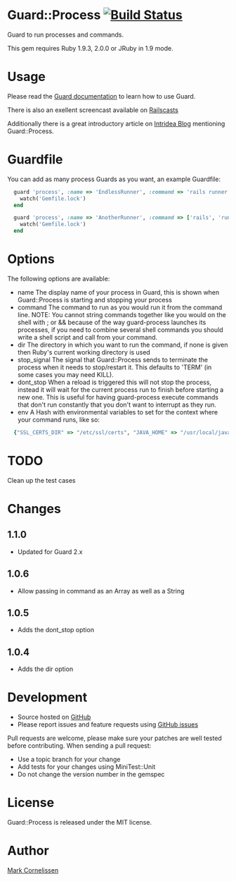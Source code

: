 # Guard::Process [![Build Status](https://secure.travis-ci.org/guard/guard-process.png)](http://travis-ci.org/guard/guard-process)
Guard to run processes and commands.

This gem requires Ruby 1.9.3, 2.0.0 or JRuby in 1.9 mode.

# Usage
Please read the [Guard documentation](https://github.com/guard/guard#readme) to learn how to use Guard.

There is also an exellent screencast available on [Railscasts](http://railscasts.com/episodes/264-guard)

Additionally there is a great introductory article on [Intridea Blog](http://intridea.com/2011/8/25/hire-a-guard-for-your-project) mentioning Guard::Process.

# Guardfile
You can add as many process Guards as you want, an example Guardfile:

``` ruby
  guard 'process', :name => 'EndlessRunner', :command => 'rails runner Something::ThatGoesOnAndOn' do
    watch('Gemfile.lock')
  end

  guard 'process', :name => 'AnotherRunner', :command => ['rails', 'runner', 'AnotherRunner'] do
    watch('Gemfile.lock')
  end
```

# Options
The following options are available:

- name
  The display name of your process in Guard, this is shown when Guard::Process is starting and stopping your process
- command
  The command to run as you would run it from the command line. NOTE: You cannot string commands together like you would on the shell with ; or && because of the way guard-process launches its processes, if you need to combine several shell commands you should write a shell script and call from your command.
- dir
  The directory in which you want to run the command, if none is given then Ruby's current working directory is used
- stop_signal
  The signal that Guard::Process sends to terminate the process when it needs to stop/restart it. This defaults to 'TERM' (in some cases you may need KILL).
- dont_stop
  When a reload is triggered this will not stop the process, instead it will wait for the current process run to finish before starting a new one. This is useful for having guard-process execute commands that don't run constantly that you don't want to interrupt as they run.
- env
  A Hash with environmental variables to set for the context where your command runs, like so:
``` ruby
  {"SSL_CERTS_DIR" => "/etc/ssl/certs", "JAVA_HOME" => "/usr/local/java"}
```

# TODO

Clean up the test cases

# Changes

## 1.1.0

- Updated for Guard 2.x

## 1.0.6

- Allow passing in command as an Array as well as a String

## 1.0.5

- Adds the dont_stop option

## 1.0.4

- Adds the dir option

# Development
- Source hosted on [GitHub](https://github.com)
- Please report issues and feature requests using [GitHub issues](https://github.com/guard/guard-process/issues)

Pull requests are welcome, please make sure your patches are well tested before contributing. When sending a pull request:
- Use a topic branch for your change
- Add tests for your changes using MiniTest::Unit
- Do not change the version number in the gemspec

# License
Guard::Process is released under the MIT license.

# Author
[Mark Cornelissen](https://github.com/mrkcor)
